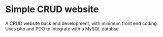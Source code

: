 # Simple CRUD website
 A CRUD website back end development, with minimum front end coding. Uses php and PDO to integrate with a MySQL databse. 
